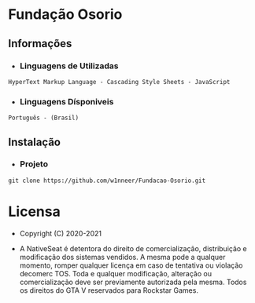  # Fundação Osorio

 ## Informações

- ### Linguagens de Utilizadas 
```
HyperText Markup Language - Cascading Style Sheets - JavaScript
```

- ### Linguagens Dísponiveis
```
Português - (Brasil) 
```
## Instalação

- ### Projeto
```
git clone https://github.com/w1nneer/Fundacao-Osorio.git
```

# Licensa

- Copyright (C) 2020-2021 

- A NativeSeat é detentora do direito de comercialização, distribuição e modificação dos sistemas vendidos. 
 A mesma pode a qualquer momento, romper qualquer licença em caso de tentativa ou violação decomerc TOS. 
 Toda e qualquer modificação, alteração ou comercialização deve ser previamente autorizada pela mesma. 
 Todos os direitos do GTA V reservados para Rockstar Games.

